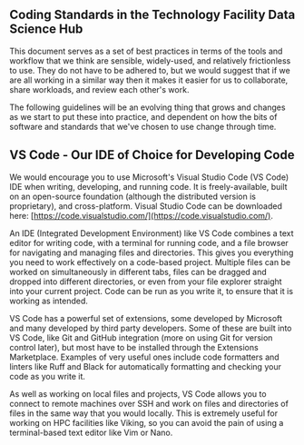 ## Coding Standards in the Technology Facility Data Science Hub

This document serves as a set of best practices in terms of the tools and workflow that we think are sensible, widely-used, and relatively frictionless to use. They do not have to be adhered to, but we would suggest that if we are all working in a similar way then it makes it easier for us to collaborate, share workloads, and review each other's work.

The following guidelines will be an evolving thing that grows and changes as we start to put these into practice, and dependent on how the bits of software and standards that we've chosen to use change through time.

## VS Code - Our IDE of Choice for Developing Code

We would encourage you to use Microsoft's Visual Studio Code (VS Code) IDE when writing, developing, and running code. It is freely-available, built on an open-source foundation (although the distributed version is proprietary), and cross-platform. Visual Studio Code can be downloaded here: [https://code.visualstudio.com/](https://code.visualstudio.com/).

An IDE (Integrated Development Environment) like VS Code combines a text editor for writing code, with a terminal for running code, and a file browser for navigating and managing files and directories. This gives you everything you need to work effectively on a code-based project. Multiple files can be worked on simultaneously in different tabs, files can be dragged and dropped into different directories, or even from your file explorer straight into your current project. Code can be run as you write it, to ensure that it is working as intended.

VS Code has a powerful set of extensions, some developed by Microsoft and many developed by third party developers. Some of these are built into VS Code, like Git and GitHub integration (more on using Git for version control later), but most have to be installed through the Extensions Marketplace. Examples of very useful ones include code formatters and linters like Ruff and Black for automatically formatting and checking your code as you write it.

As well as working on local files and projects, VS Code allows you to connect to remote machines over SSH and work on files and directories of files in the same way that you would locally. This is extremely useful for working on HPC facilities like Viking, so you can avoid the pain of using a terminal-based text editor like Vim or Nano.